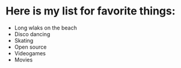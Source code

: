# Here is my list for favorite things:
- Long wlaks on the beach
- Disco dancing
- Skating
- Open source
- Videogames
- Movies
